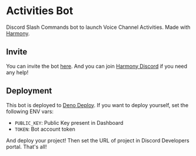 # Activities Bot

Discord Slash Commands bot to launch Voice Channel Activities. Made with [Harmony](https://github.com/harmonyland/harmony).

## Invite

You can invite the bot [here](https://discord.com/api/oauth2/authorize?client_id=819835984388030464&permissions=1&scope=bot%20applications.commands). And you can join [Harmony Discord](https://discord.gg/WVN2JF2FRv) if you need any help!

## Deployment

This bot is deployed to [Deno Deploy](https://deno.com/deploy). If you want to deploy yourself, set the following ENV vars:

- `PUBLIC_KEY`: Public Key present in Dashboard
- `TOKEN`: Bot account token

And deploy your project! Then set the URL of project in Discord Developers portal. That's all!
